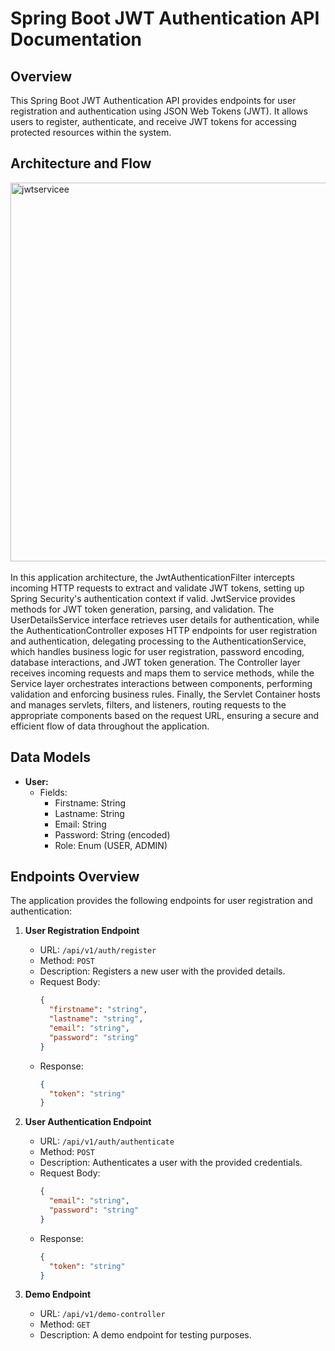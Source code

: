# Spring Boot JWT Authentication API Documentation

## Overview
This Spring Boot JWT Authentication API provides endpoints for user registration and authentication using JSON Web Tokens (JWT). It allows users to register, authenticate, and receive JWT tokens for accessing protected resources within the system.

## Architecture and Flow
<img width="606" alt="jwtservicee" src="https://github.com/Jonathanpangkey/jwtauth_springboot/assets/102292312/3c646c86-c4f3-4628-8654-8ea3d201788c">
<br/> <br/>
In this application architecture, the JwtAuthenticationFilter intercepts incoming HTTP requests to extract and validate JWT tokens, setting up Spring Security's authentication context if valid. JwtService provides methods for JWT token generation, parsing, and validation. The UserDetailsService interface retrieves user details for authentication, while the AuthenticationController exposes HTTP endpoints for user registration and authentication, delegating processing to the AuthenticationService, which handles business logic for user registration, password encoding, database interactions, and JWT token generation. The Controller layer receives incoming requests and maps them to service methods, while the Service layer orchestrates interactions between components, performing validation and enforcing business rules. Finally, the Servlet Container hosts and manages servlets, filters, and listeners, routing requests to the appropriate components based on the request URL, ensuring a secure and efficient flow of data throughout the application.

## Data Models
- **User:**
  - Fields:
    - Firstname: String
    - Lastname: String
    - Email: String
    - Password: String (encoded)
    - Role: Enum (USER, ADMIN)

## Endpoints Overview

The application provides the following endpoints for user registration and authentication:

1. **User Registration Endpoint**
   - URL: `/api/v1/auth/register`
   - Method: `POST`
   - Description: Registers a new user with the provided details.
   - Request Body:
     ```json
     {
       "firstname": "string",
       "lastname": "string",
       "email": "string",
       "password": "string"
     }
     ```
   - Response:
     ```json
     {
       "token": "string"
     }
     ```

2. **User Authentication Endpoint**
   - URL: `/api/v1/auth/authenticate`
   - Method: `POST`
   - Description: Authenticates a user with the provided credentials.
   - Request Body:
     ```json
     {
       "email": "string",
       "password": "string"
     }
     ```
   - Response:
     ```json
     {
       "token": "string"
     }
     ```
3. **Demo Endpoint**
   - URL: `/api/v1/demo-controller`
   - Method: `GET`
   - Description: A demo endpoint for testing purposes.

